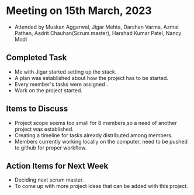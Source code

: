 # Meeting on 15th March, 2023

- Attended by Muskan Aggarwal, Jigar Mehta, Darshan Varma, Azmat Pathan, Aadrit Chauhan(Scrum master), Harshad Kumar Patel, Nancy Modi

## Completed Task

- Me with Jigar started setting up the stack.
- A plan was established about how the project has to be started.
- Every member's tasks were assigned .
- Work on the project started.

## Items to Discuss

- Project scope seems too small for 8 members,so a need of another project was established.
- Creating a timeline for tasks already distributed among members.
- Members currently working locally on the computer, need to be pushed to github for proper workflow. 

## Action Items for Next Week

- Deciding next scrum master.
- To come up with more project ideas that can be added with this project.

